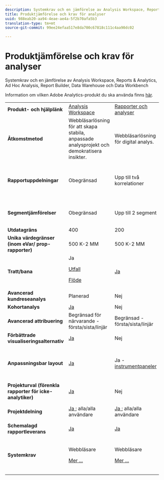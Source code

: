 ```yaml
---
description: Systemkrav och en jämförelse av Analysis Workspace, Reports & Analytics, Ad Hoc Analysis, Report Builder, Data Warehouse och Data Workbench
title: Produktjämförelse och krav för analyser
uuid: 988eab20-aa94-4eae-ae4a-5f2b70afa5b3
translation-type: tm+mt
source-git-commit: 99ee24efaa517e8da700c67818c111c4aa90dc02

---
```



# Produktjämförelse och krav för analyser

Systemkrav och en jämförelse av Analysis Workspace, Reports &amp; Analytics, Ad Hoc Analysis, Report Builder, Data Warehouse och Data Workbench

Information om vilken Adobe Analytics-produkt du ska använda finns [här](/help/admin/c-analytics-product-comparison/which-analytics-tool.md).

<table id="table_8A42BE3253024552A170F6471B1E4D1D"> 
 <tbody> 
  <tr> 
   <td> <b>Produkt- och hjälplänk</b> </td> 
   <td> <a href="https://marketing.adobe.com/resources/help/en_US/analytics/analysis-workspace/"> Analysis Workspace </a> </td> 
   <td> <a href="https://marketing.adobe.com/resources/help/en_US/sc/user/index.html"> Rapporter och analyser </a> </td> 
   <td> <a href="https://marketing.adobe.com/resources/help/en_US/dsc/"> Ad hoc-analys </a> </td> 
   <td> <a href="https://marketing.adobe.com/resources/help/en_US/arb/index.html"> Report Builder </a> </td> 
   <td colname="col06"> <a href="https://marketing.adobe.com/resources/help/en_US/reference/data_warehouse.html"> Datalager </a> </td> 
   <td colname="col6"> <a href="https://docs.adobe.com/content/help/en/data-workbench/using/home.html"> Data Workbench </a> </td> 
  </tr> 
  <tr> 
   <td> <b>Åtkomstmetod</b> </td> 
   <td> Webbläsarlösning för att skapa stabila, anpassade analysprojekt och demokratisera insikter. </td> 
   <td> Webbläsarlösning för digital analys. </td> 
   <td> Java-baserat verktyg för avancerad digital analys. </td> 
   <td> Excel-tillägg som gör att du kan skapa anpassade förfrågningar från FoA-data och visualisera med Microsoft Excel. </td> 
   <td colname="col06"> Webbläsarlösning som genererar rapporter i <span class="filepath"> .csv- </span> format. Kan generera filer i Tableu-format. </td> 
   <td colname="col6"> Flerkanalsanalysverktyg för avancerad analys, som anpassad attribueringsmodellering, prediktiv analys och 360 kundanalyser. </td> 
  </tr> 
  <tr> 
   <td> <b>Rapportuppdelningar</b> </td> 
   <td> Obegränsad </td> 
   <td> Upp till två korrelationer </td> 
   <td> Obegränsad </td> 
   <td> Upp till två korrelationer </td> 
   <td colname="col06"> Utför helt utökade, obegränsade uppdelningar, uppdelade efter segment. </td> 
   <td colname="col6"> Obegränsad </td> 
  </tr> 
  <tr> 
   <td> <b>Segmentjämförelser</b> </td> 
   <td> Obegränsad </td> 
   <td> Upp till 2 segment </td> 
   <td> Obegränsad </td> 
   <td> Obegränsad (dataförfrågningsstackning) </td> 
   <td colname="col06"> 1 segment. Stöder flera (staplade) segment. </td> 
   <td colname="col6"> Obegränsad </td> 
  </tr> 
  <tr> 
   <td> <b>Utdatagräns</b> </td> 
   <td> 400 </td> 
   <td> 200 </td> 
   <td> 50,000 </td> 
   <td> 50,000 </td> 
   <td colname="col06"> Obegränsad </td> 
   <td colname="col6"> Anpassningsbar </td> 
  </tr> 
  <tr> 
   <td> <b>Unika värdegränser (inom eVar/ prop-rapporter)</b> </td> 
   <td> 500 K-2 MM </td> 
   <td> 500 K-2 MM </td> 
   <td> 500 K-2 MM </td> 
   <td> 500 K-2 MM </td> 
   <td colname="col06"> Obegränsad </td> 
   <td colname="col6"> Anpassningsbar </td> 
  </tr> 
  <tr> 
   <td> <b>Tratt/bana</b> </td> 
   <td> Ja <p> </p> <a href="https://marketing.adobe.com/resources/help/en_US/analytics/analysis-workspace/fallout_flow.html"> Utfall </a> <p> <a href="https://marketing.adobe.com/resources/help/en_US/analytics/analysis-workspace/flow.html"> Flöde </a> </p> </td> 
   <td> <a href="https://marketing.adobe.com/resources/help/en_US/sc/user/reports.html"> Ja </a> </td> 
   <td> <a href="https://marketing.adobe.com/resources/help/en_US/dsc/c_reports_paths.html"> Ja </a> </td> 
   <td> Ja </td> 
   <td colname="col06"> Nej </td> 
   <td colname="col6"> Ja </td> 
  </tr> 
  <tr> 
   <td> <b>Avancerad kundreseanalys</b> </td> 
   <td> Planerad </td> 
   <td> Nej </td> 
   <td> Ja </td> 
   <td> Nej </td> 
   <td colname="col06"> Nej </td> 
   <td colname="col6"> Ja </td> 
  </tr> 
  <tr> 
   <td> <b>Kohortanalys</b> </td> 
   <td> <a href="https://marketing.adobe.com/resources/help/en_US/analytics/analysis-workspace/cohort_analysis.html"> Ja </a> </td> 
   <td> Nej </td> 
   <td> Nej </td> 
   <td> Nej </td> 
   <td colname="col06"> Nej </td> 
   <td colname="col6"> Ja </td> 
  </tr> 
  <tr> 
   <td> <b>Avancerad attribuering</b> </td> 
   <td> Begränsad för närvarande - första/sista/linjär </td> 
   <td> Begränsad - första/sista/linjär </td> 
   <td> Begränsad - första/sista/linjär </td> 
   <td> Begränsad - första/sista/linjär </td> 
   <td colname="col06"> Begränsad - första/sista/linjär </td> 
   <td colname="col6"> Ja </td> 
  </tr> 
  <tr> 
   <td> <b>Förbättrade visualiseringsalternativ</b> </td> 
   <td> <a href="https://marketing.adobe.com/resources/help/en_US/analytics/analysis-workspace/analysis-workspace-features.html"> Ja </a> </td> 
   <td> Nej </td> 
   <td> Ja </td> 
   <td> Ja </td> 
   <td colname="col06"> Nej </td> 
   <td colname="col6"> Ja </td> 
  </tr> 
  <tr> 
   <td> <b>Anpassningsbar layout</b> </td> 
   <td> <a href="https://marketing.adobe.com/resources/help/en_US/analytics/analysis-workspace/analysis-workspace-features.html"> Ja </a> </td> 
   <td> Ja - <a href="https://marketing.adobe.com/resources/help/en_US/sc/user/dashboard.html"> instrumentpaneler </a> </td> 
   <td> Nej </td> 
   <td> <a href="https://marketing.adobe.com/resources/help/en_US/arb/configure_the_custom_layout.html"> Ja </a> </td> 
   <td colname="col06"> <p> Sortera resultaten efter uppdelning eller efter mått. </p> </td> 
   <td colname="col6"> Ja </td> 
  </tr> 
  <tr> 
   <td> <b>Projekturval (förenkla rapporter för icke-analytiker)</b> </td> 
   <td> <a href="https://marketing.adobe.com/resources/help/en_US/analytics/analysis-workspace/curate.html"> Ja </a> </td> 
   <td> Nej </td> 
   <td> Nej </td> 
   <td> Ja </td> 
   <td colname="col06"> Nej </td> 
   <td colname="col6"> Ja </td> 
  </tr> 
  <tr> 
   <td> <b>Projektdelning</b> </td> 
   <td> <a href="https://marketing.adobe.com/resources/help/en_US/analytics/analysis-workspace/curate.html"> Ja </a>; alla/alla användare </td> 
   <td> <a href="https://marketing.adobe.com/resources/help/en_US/sc/user/scheduling.html"> Ja </a>; alla/alla användare </td> 
   <td> Endast med Ad hoc-analysanvändare </td> 
   <td> Ja, alla/alla användare </td> 
   <td colname="col06"> Nej </td> 
   <td colname="col6"> Ja </td> 
  </tr> 
  <tr> 
   <td> <b>Schemalagd rapportleverans</b> </td> 
   <td> <a href="https://marketing.adobe.com/resources/help/en_US/analytics/analysis-workspace/schedule-projects.html"> Ja </a> </td> 
   <td> <a href="https://marketing.adobe.com/resources/help/en_US/sc/user/scheduling.html"> Ja </a> </td> 
   <td> <a href="https://marketing.adobe.com/resources/help/en_US/dsc/c_schedule.html"> Ja </a> </td> 
   <td> <a href="https://marketing.adobe.com/resources/help/en_US/arb/schedule_report_requests.html"> Ja </a> </td> 
   <td colname="col06"> Ja </td> 
   <td colname="col6"> Ja </td> 
  </tr> 
  <tr> 
   <td> <b>Systemkrav</b> </td> 
   <td> <p>Webbläsare </p> <p> <a href="https://marketing.adobe.com/resources/help/en_US/sc/user/requirements.html"> Mer ... </a> </p> </td> 
   <td> <p>Webbläsare </p> <p> <a href="https://marketing.adobe.com/resources/help/en_US/sc/user/requirements.html"> Mer ... </a> </p> </td> 
   <td> <p>Java </p> <p> <a href="https://marketing.adobe.com/resources/help/en_US/dsc/c_sys_reqs.html"> Mer ... </a> </p> </td> 
   <td> <p>Windows, MS Excel </p> <p> <a href="https://marketing.adobe.com/resources/help/en_US/arb/system_requirements.html"> Mer ... </a> </p> </td> 
   <td colname="col06"> Webbläsare och program för att öppna <span class="filepath"> .csv- </span> filer som MS Excel. Kan generera filer i Tableu-format. </td> 
   <td colname="col6"> Windows 64-bitars, bra grafikkort för OpenGL 3.2 ( <u><a href="https://marketing.adobe.com/resources/help/en_US/insight/install/c_Data_Workbench_Client_install.html"> Mer... </a></u> ) </td> 
  </tr> 
 </tbody> 
</table>

